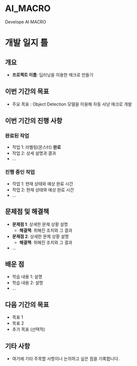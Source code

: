# AI_MACRO
Develope AI MACRO

# 개발 일지 틀

## 개요
- **프로젝트 이름**: 딥러닝을 이용한 매크로 만들기

## 이번 기간의 목표
- 주요 목표 : Object Detection 모델을 이용해 자동 사냥 매크로 개발

## 이번 기간의 진행 사항
### 완료된 작업
- 작업 1: 라벨링(몬스터) **완료**
- 작업 2: 상세 설명과 결과
- ...

### 진행 중인 작업
- 작업 1: 현재 상태와 예상 완료 시간
- 작업 2: 현재 상태와 예상 완료 시간
- ...

## 문제점 및 해결책
- **문제점 1**: 상세한 문제 상황 설명
  - **해결책**: 취해진 조치와 그 결과
- **문제점 2**: 상세한 문제 상황 설명
  - **해결책**: 취해진 조치와 그 결과
- ...

## 배운 점
- 학습 내용 1: 설명
- 학습 내용 2: 설명
- ...

## 다음 기간의 목표
- 목표 1
- 목표 2
- 추가 목표 (선택적)

## 기타 사항
- 여기에 기타 주목할 사항이나 논의하고 싶은 점을 기록합니다.

